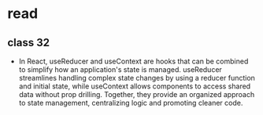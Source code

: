 # read

## class 32

- In React, useReducer and useContext are hooks that can be combined to simplify how an application's state is managed. useReducer streamlines handling complex state changes by using a reducer function and initial state, while useContext allows components to access shared data without prop drilling. Together, they provide an organized approach to state management, centralizing logic and promoting cleaner code.
